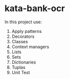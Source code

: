 # kata-bank-ocr

In this project use:

1. Apply patterns
2. Decorators
3. Classes
4. Context managers
5. Lists
6. Sets
7. Dictionaries
8. Tuplas
9. Unit Test


